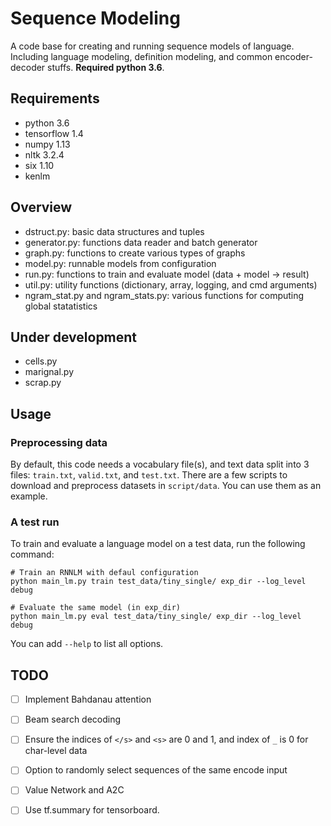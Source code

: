 # Sequence Modeling

A code base for creating and running sequence models of language. Including
language modeling, definition modeling, and common encoder-decoder stuffs.
**Required python 3.6**.

## Requirements

- python 3.6
- tensorflow 1.4
- numpy 1.13
- nltk 3.2.4
- six 1.10
- kenlm

## Overview

- dstruct.py: basic data structures and tuples
- generator.py: functions data reader and batch generator
- graph.py: functions to create various types of graphs
- model.py: runnable models from configuration
- run.py: functions to train and evaluate model (data + model -> result)
- util.py: utility functions (dictionary, array, logging, and cmd arguments)
- ngram_stat.py and ngram_stats.py: various functions for computing global statatistics

## Under development

- cells.py
- marignal.py
- scrap.py

## Usage

### Preprocessing data

By default, this code needs a vocabulary file(s), and text data split into 3 files:
`train.txt`, `valid.txt`, and `test.txt`. There are a few scripts to download and
preprocess datasets in `script/data`. You can use them as an example.

### A test run

To train and evaluate a language model on a test data, run the following command:
```
# Train an RNNLM with defaul configuration
python main_lm.py train test_data/tiny_single/ exp_dir --log_level debug

# Evaluate the same model (in exp_dir)
python main_lm.py eval test_data/tiny_single/ exp_dir --log_level debug
```

You can add `--help` to list all options.

## TODO

- [ ] Implement Bahdanau attention
- [ ] Beam search decoding
- [ ] Ensure the indices of `</s>` and `<s>` are 0 and 1,
      and index of `_` is 0 for char-level data
- [ ] Option to randomly select sequences of the same encode input
- [ ] Value Network and A2C
- [ ] Use tf.summary for tensorboard.

